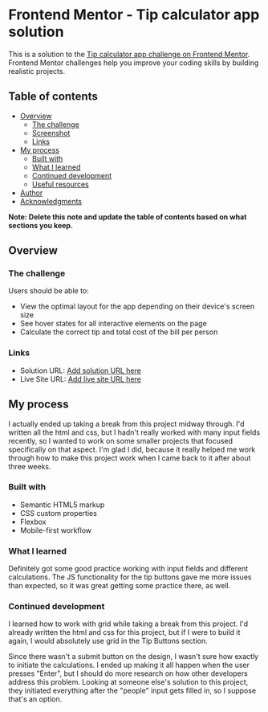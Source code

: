 # Frontend Mentor - Tip calculator app solution

This is a solution to the [Tip calculator app challenge on Frontend Mentor](https://www.frontendmentor.io/challenges/tip-calculator-app-ugJNGbJUX). Frontend Mentor challenges help you improve your coding skills by building realistic projects.

## Table of contents

- [Overview](#overview)
  - [The challenge](#the-challenge)
  - [Screenshot](#screenshot)
  - [Links](#links)
- [My process](#my-process)
  - [Built with](#built-with)
  - [What I learned](#what-i-learned)
  - [Continued development](#continued-development)
  - [Useful resources](#useful-resources)
- [Author](#author)
- [Acknowledgments](#acknowledgments)

**Note: Delete this note and update the table of contents based on what sections you keep.**

## Overview

### The challenge

Users should be able to:

- View the optimal layout for the app depending on their device's screen size
- See hover states for all interactive elements on the page
- Calculate the correct tip and total cost of the bill per person


### Links

- Solution URL: [Add solution URL here](https://your-solution-url.com)
- Live Site URL: [Add live site URL here](https://your-live-site-url.com)

## My process

I actually ended up taking a break from this project midway through.  I'd written all the html and css, but I hadn't really worked with many input fields recently, so I wanted to work on some smaller projects that focused specifically on that aspect.  I'm glad I did, because it really helped me work through how to make this project work when I came back to it after about three weeks.  

### Built with

- Semantic HTML5 markup
- CSS custom properties
- Flexbox
- Mobile-first workflow


### What I learned

Definitely got some good practice working with input fields and different calculations.  The JS functionality for the tip buttons gave me more issues than expected, so it was great getting some practice there, as well.  



### Continued development

I learned how to work with grid while taking a break from this project. I'd already written  the html and css for this project, but if I were to build it again, I would absolutely use grid in the Tip Buttons section.

Since there wasn't a submit button on the design, I wasn't sure how exactly to initiate the calculations.  I ended up making it all happen when the user presses "Enter", but I should do more research on how other developers address this problem.  Looking at someone else's solution to this project, they initiated everything after the "people" input gets filled in, so I suppose that's an option.  
